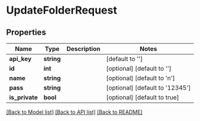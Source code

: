 # UpdateFolderRequest

## Properties
Name | Type | Description | Notes
------------ | ------------- | ------------- | -------------
**api_key** | **string** |  | [default to '']
**id** | **int** |  | [optional] [default to '']
**name** | **string** |  | [optional] [default to 'n']
**pass** | **string** |  | [optional] [default to '12345']
**is_private** | **bool** |  | [optional] [default to true]

[[Back to Model list]](../README.md#documentation-for-models) [[Back to API list]](../README.md#documentation-for-api-endpoints) [[Back to README]](../README.md)


